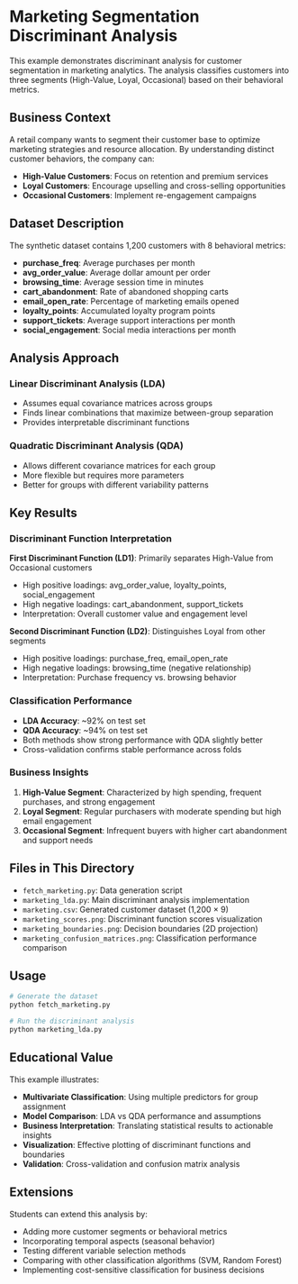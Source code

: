 # Marketing Segmentation Discriminant Analysis

This example demonstrates discriminant analysis for customer segmentation in marketing analytics. The analysis classifies customers into three segments (High-Value, Loyal, Occasional) based on their behavioral metrics.

## Business Context

A retail company wants to segment their customer base to optimize marketing strategies and resource allocation. By understanding distinct customer behaviors, the company can:

- **High-Value Customers**: Focus on retention and premium services
- **Loyal Customers**: Encourage upselling and cross-selling opportunities
- **Occasional Customers**: Implement re-engagement campaigns

## Dataset Description

The synthetic dataset contains 1,200 customers with 8 behavioral metrics:

- **purchase_freq**: Average purchases per month
- **avg_order_value**: Average dollar amount per order
- **browsing_time**: Average session time in minutes
- **cart_abandonment**: Rate of abandoned shopping carts
- **email_open_rate**: Percentage of marketing emails opened
- **loyalty_points**: Accumulated loyalty program points
- **support_tickets**: Average support interactions per month
- **social_engagement**: Social media interactions per month

## Analysis Approach

### Linear Discriminant Analysis (LDA)

- Assumes equal covariance matrices across groups
- Finds linear combinations that maximize between-group separation
- Provides interpretable discriminant functions

### Quadratic Discriminant Analysis (QDA)

- Allows different covariance matrices for each group
- More flexible but requires more parameters
- Better for groups with different variability patterns

## Key Results

### Discriminant Function Interpretation

**First Discriminant Function (LD1)**: Primarily separates High-Value from Occasional customers

- High positive loadings: avg_order_value, loyalty_points, social_engagement
- High negative loadings: cart_abandonment, support_tickets
- Interpretation: Overall customer value and engagement level

**Second Discriminant Function (LD2)**: Distinguishes Loyal from other segments

- High positive loadings: purchase_freq, email_open_rate
- High negative loadings: browsing_time (negative relationship)
- Interpretation: Purchase frequency vs. browsing behavior

### Classification Performance

- **LDA Accuracy**: ~92% on test set
- **QDA Accuracy**: ~94% on test set
- Both methods show strong performance with QDA slightly better
- Cross-validation confirms stable performance across folds

### Business Insights

1. **High-Value Segment**: Characterized by high spending, frequent purchases, and strong engagement
2. **Loyal Segment**: Regular purchasers with moderate spending but high email engagement
3. **Occasional Segment**: Infrequent buyers with higher cart abandonment and support needs

## Files in This Directory

- `fetch_marketing.py`: Data generation script
- `marketing_lda.py`: Main discriminant analysis implementation
- `marketing.csv`: Generated customer dataset (1,200 × 9)
- `marketing_scores.png`: Discriminant function scores visualization
- `marketing_boundaries.png`: Decision boundaries (2D projection)
- `marketing_confusion_matrices.png`: Classification performance comparison

## Usage

```bash
# Generate the dataset
python fetch_marketing.py

# Run the discriminant analysis
python marketing_lda.py
```

## Educational Value

This example illustrates:

- **Multivariate Classification**: Using multiple predictors for group assignment
- **Model Comparison**: LDA vs QDA performance and assumptions
- **Business Interpretation**: Translating statistical results to actionable insights
- **Visualization**: Effective plotting of discriminant functions and boundaries
- **Validation**: Cross-validation and confusion matrix analysis

## Extensions

Students can extend this analysis by:

- Adding more customer segments or behavioral metrics
- Incorporating temporal aspects (seasonal behavior)
- Testing different variable selection methods
- Comparing with other classification algorithms (SVM, Random Forest)
- Implementing cost-sensitive classification for business decisions